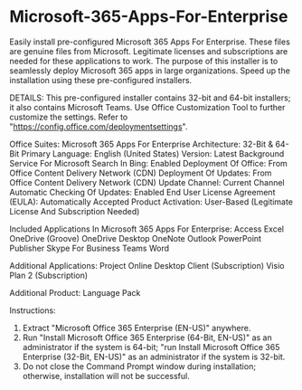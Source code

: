 # Microsoft-365-Apps-For-Enterprise
Easily install pre-configured Microsoft 365 Apps For Enterprise. These files are genuine files from Microsoft. Legitimate licenses and subscriptions are needed for these applications to work. The purpose of this installer is to seamlessly deploy Microsoft 365 apps in large organizations. Speed up the installation using these pre-configured installers.

DETAILS:
  This pre-configured installer contains 32-bit and 64-bit installers; it also contains Microsoft Teams. Use Office Customization Tool to further customize the settings. 
  Refer to "https://config.office.com/deploymentsettings".
  
  Office Suites: Microsoft 365 Apps For Enterprise
  Architecture: 32-Bit & 64-Bit
  Primary Language: English (United States)
  Version: Latest
  Background Service For Microsoft Search In Bing: Enabled
  Deployment Of Office: From Office Content Delivery Network (CDN)
  Deployment Of Updates: From Office Content Delivery Network (CDN)
  Update Channel: Current Channel
  Automatic Checking Of Updates: Enabled
  End User License Agreement (EULA): Automatically Accepted
  Product Activation: User-Based (Legitimate License And Subscription Needed)
  
  Included Applications In Microsoft 365 Apps For Enterprise:
    Access
    Excel
    OneDrive (Groove)
    OneDrive Desktop
    OneNote
    Outlook
    PowerPoint
    Publisher
    Skype For Business
    Teams
    Word

  Additional Applications:
    Project Online Desktop Client (Subscription)
    Visio Plan 2 (Subscription)

  Additional Product:
    Language Pack

Instructions:
1. Extract "Microsoft Office 365 Enterprise (EN-US)" anywhere.
2. Run "Install Microsoft Office 365 Enterprise (64-Bit, EN-US)" as an administrator if the system is 64-bit; "run Install Microsoft Office 365 Enterprise (32-Bit, EN-US)" as an administrator if the system is 32-bit.
3. Do not close the Command Prompt window during installation; otherwise, installation will not be successful.
